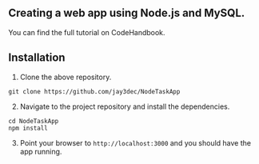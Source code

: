 ## Creating a web app using Node.js and MySQL.
You can find the full tutorial on CodeHandbook.


## Installation
1) Clone the above repository.
```
git clone https://github.com/jay3dec/NodeTaskApp
```

2) Navigate to the project repository and install the dependencies.
```
cd NodeTaskApp
npm install
```

3) Point your browser to `http://localhost:3000` and you should have the app running.
